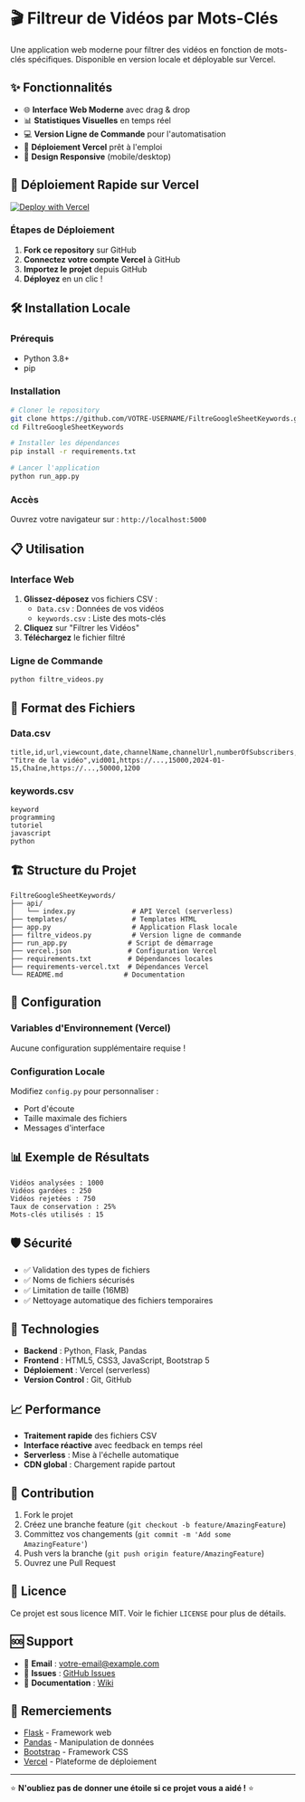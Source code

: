 # 🎬 Filtreur de Vidéos par Mots-Clés

Une application web moderne pour filtrer des vidéos en fonction de mots-clés spécifiques. Disponible en version locale et déployable sur Vercel.

## ✨ Fonctionnalités

- 🌐 **Interface Web Moderne** avec drag & drop
- 📊 **Statistiques Visuelles** en temps réel
- 💻 **Version Ligne de Commande** pour l'automatisation
- 🚀 **Déploiement Vercel** prêt à l'emploi
- 📱 **Design Responsive** (mobile/desktop)

## 🚀 Déploiement Rapide sur Vercel

[![Deploy with Vercel](https://vercel.com/button)](https://vercel.com/new/clone?repository-url=https://github.com/VOTRE-USERNAME/FiltreGoogleSheetKeywords)

### Étapes de Déploiement

1. **Fork ce repository** sur GitHub
2. **Connectez votre compte Vercel** à GitHub
3. **Importez le projet** depuis GitHub
4. **Déployez** en un clic !

## 🛠️ Installation Locale

### Prérequis
- Python 3.8+
- pip

### Installation
```bash
# Cloner le repository
git clone https://github.com/VOTRE-USERNAME/FiltreGoogleSheetKeywords.git
cd FiltreGoogleSheetKeywords

# Installer les dépendances
pip install -r requirements.txt

# Lancer l'application
python run_app.py
```

### Accès
Ouvrez votre navigateur sur : `http://localhost:5000`

## 📋 Utilisation

### Interface Web
1. **Glissez-déposez** vos fichiers CSV :
   - `Data.csv` : Données de vos vidéos
   - `keywords.csv` : Liste des mots-clés
2. **Cliquez** sur "Filtrer les Vidéos"
3. **Téléchargez** le fichier filtré

### Ligne de Commande
```bash
python filtre_videos.py
```

## 📁 Format des Fichiers

### Data.csv
```csv
title,id,url,viewcount,date,channelName,channelUrl,numberOfSubscribers,duration
"Titre de la vidéo",vid001,https://...,15000,2024-01-15,Chaîne,https://...,50000,1200
```

### keywords.csv
```csv
keyword
programming
tutoriel
javascript
python
```

## 🏗️ Structure du Projet

```
FiltreGoogleSheetKeywords/
├── api/
│   └── index.py              # API Vercel (serverless)
├── templates/                # Templates HTML
├── app.py                    # Application Flask locale
├── filtre_videos.py          # Version ligne de commande
├── run_app.py               # Script de démarrage
├── vercel.json              # Configuration Vercel
├── requirements.txt         # Dépendances locales
├── requirements-vercel.txt  # Dépendances Vercel
└── README.md               # Documentation
```

## 🔧 Configuration

### Variables d'Environnement (Vercel)
Aucune configuration supplémentaire requise !

### Configuration Locale
Modifiez `config.py` pour personnaliser :
- Port d'écoute
- Taille maximale des fichiers
- Messages d'interface

## 📊 Exemple de Résultats

```
Vidéos analysées : 1000
Vidéos gardées : 250
Vidéos rejetées : 750
Taux de conservation : 25%
Mots-clés utilisés : 15
```

## 🛡️ Sécurité

- ✅ Validation des types de fichiers
- ✅ Noms de fichiers sécurisés
- ✅ Limitation de taille (16MB)
- ✅ Nettoyage automatique des fichiers temporaires

## 🚀 Technologies

- **Backend** : Python, Flask, Pandas
- **Frontend** : HTML5, CSS3, JavaScript, Bootstrap 5
- **Déploiement** : Vercel (serverless)
- **Version Control** : Git, GitHub

## 📈 Performance

- **Traitement rapide** des fichiers CSV
- **Interface réactive** avec feedback en temps réel
- **Serverless** : Mise à l'échelle automatique
- **CDN global** : Chargement rapide partout

## 🤝 Contribution

1. Fork le projet
2. Créez une branche feature (`git checkout -b feature/AmazingFeature`)
3. Committez vos changements (`git commit -m 'Add some AmazingFeature'`)
4. Push vers la branche (`git push origin feature/AmazingFeature`)
5. Ouvrez une Pull Request

## 📝 Licence

Ce projet est sous licence MIT. Voir le fichier `LICENSE` pour plus de détails.

## 🆘 Support

- 📧 **Email** : votre-email@example.com
- 🐛 **Issues** : [GitHub Issues](https://github.com/VOTRE-USERNAME/FiltreGoogleSheetKeywords/issues)
- 📖 **Documentation** : [Wiki](https://github.com/VOTRE-USERNAME/FiltreGoogleSheetKeywords/wiki)

## 🙏 Remerciements

- [Flask](https://flask.palletsprojects.com/) - Framework web
- [Pandas](https://pandas.pydata.org/) - Manipulation de données
- [Bootstrap](https://getbootstrap.com/) - Framework CSS
- [Vercel](https://vercel.com/) - Plateforme de déploiement

---

⭐ **N'oubliez pas de donner une étoile si ce projet vous a aidé !** ⭐
